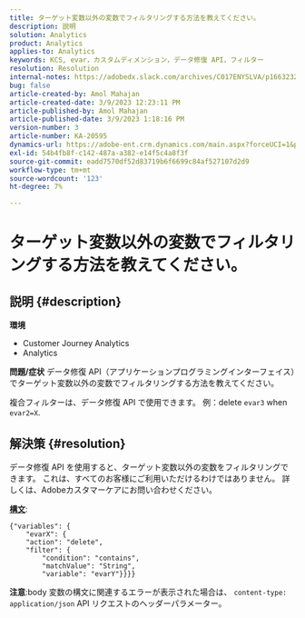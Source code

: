```yaml
---
title: ターゲット変数以外の変数でフィルタリングする方法を教えてください。
description: 説明
solution: Analytics
product: Analytics
applies-to: Analytics
keywords: KCS, evar，カスタムディメンション，データ修復 API，フィルター
resolution: Resolution
internal-notes: https://adobedx.slack.com/archives/C017ENYSLVA/p1663232879048209
bug: false
article-created-by: Amol Mahajan
article-created-date: 3/9/2023 12:23:11 PM
article-published-by: Amol Mahajan
article-published-date: 3/9/2023 1:18:16 PM
version-number: 3
article-number: KA-20595
dynamics-url: https://adobe-ent.crm.dynamics.com/main.aspx?forceUCI=1&pagetype=entityrecord&etn=knowledgearticle&id=fc6af221-75be-ed11-83ff-6045bd006704
exl-id: 54b4fb8f-c142-487a-a382-e14f5c4a8f3f
source-git-commit: eadd7570df52d83719b6f6699c84af527107d2d9
workflow-type: tm+mt
source-wordcount: '123'
ht-degree: 7%

---
```


# ターゲット変数以外の変数でフィルタリングする方法を教えてください。

## 説明 {#description}

<b>環境</b>
- Customer Journey Analytics
- Analytics



<b>問題/症状</b>
データ修復 API（アプリケーションプログラミングインターフェイス）でターゲット変数以外の変数でフィルタリングする方法を教えてください。

複合フィルターは、データ修復 API で使用できます。 例：delete `evar3` when `evar2=X`.


## 解決策 {#resolution}

データ修復 API を使用すると、ターゲット変数以外の変数をフィルタリングできます。 これは、すべてのお客様にご利用いただけるわけではありません。 詳しくは、Adobeカスタマーケアにお問い合わせください。<br>


<u><b>構文</b></u>:




```
{"variables": {
    "evarX": {
    "action": "delete",
    "filter": {
        "condition": "contains",
        "matchValue": "String",
        "variable": "evarY"}}}}
```






<b>注意</b>:body 変数の構文に関連するエラーが表示された場合は、 `content-type: application/json` API リクエストのヘッダーパラメーター。
